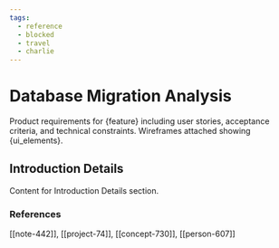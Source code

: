 ```yaml
---
tags:
  - reference
  - blocked
  - travel
  - charlie
---
```


# Database Migration Analysis

Product requirements for {feature} including user stories, acceptance criteria, and technical constraints. Wireframes attached showing {ui_elements}.

## Introduction Details

Content for Introduction Details section.


### References
[[note-442]], [[project-74]], [[concept-730]], [[person-607]]
